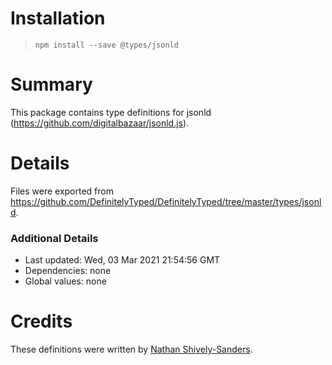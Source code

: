 # Installation
> `npm install --save @types/jsonld`

# Summary
This package contains type definitions for jsonld (https://github.com/digitalbazaar/jsonld.js).

# Details
Files were exported from https://github.com/DefinitelyTyped/DefinitelyTyped/tree/master/types/jsonld.

### Additional Details
 * Last updated: Wed, 03 Mar 2021 21:54:56 GMT
 * Dependencies: none
 * Global values: none

# Credits
These definitions were written by [Nathan Shively-Sanders](https://github.com/sandersn).
